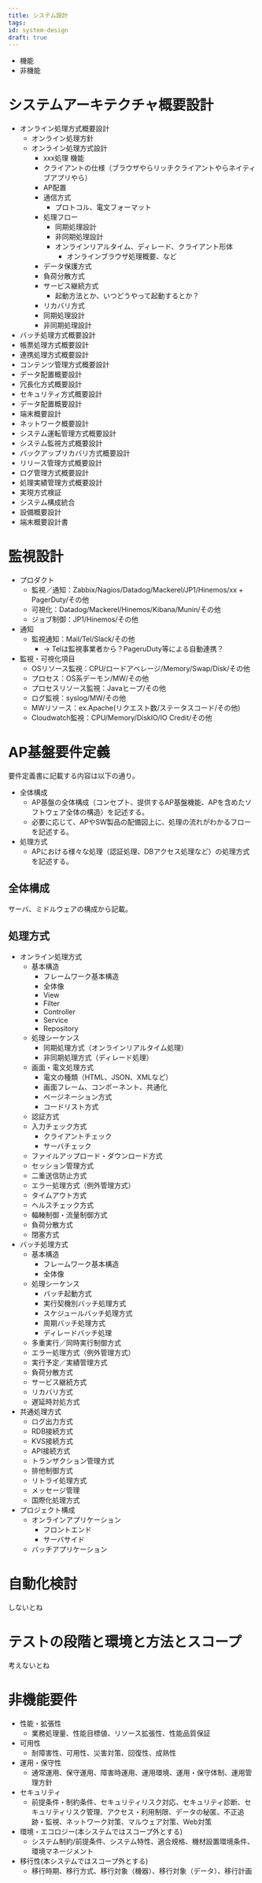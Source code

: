 ```yaml
---
title: システム設計
tags:
id: system-design
draft: true
---
```



- 機能
- 非機能

# システムアーキテクチャ概要設計

- オンライン処理方式概要設計
    - オンライン処理方針
    - オンライン処理方式設計
        - xxx処理 機能
        - クライアントの仕様（ブラウザやらリッチクライアントやらネイティブアプリやら）
        - AP配置
        - 通信方式
            - プロトコル、電文フォーマット
        - 処理フロー
            - 同期処理設計
            - 非同期処理設計
            - オンラインリアルタイム、ディレード、クライアント形体
                - オンラインブラウザ処理概要、など
        - データ保護方式
        - 負荷分散方式
        - サービス継続方式
            - 起動方法とか、いつどうやって起動するとか？
        - リカバリ方式
        - 同期処理設計
        - 非同期処理設計
- バッチ処理方式概要設計
- 帳票処理方式概要設計
- 連携処理方式概要設計
- コンテンツ管理方式概要設計
- データ配置概要設計
- 冗長化方式概要設計
- セキュリティ方式概要設計
- データ配置概要設計
- 端末概要設計
- ネットワーク概要設計
- システム運転管理方式概要設計
- システム監視方式概要設計
- バックアップリカバリ方式概要設計
- リリース管理方式概要設計
- ログ管理方式概要設計
- 処理実績管理方式概要設計
- 実現方式検証
- システム構成統合
- 設備概要設計
- 端末概要設計書

# 監視設計

- プロダクト
    - 監視／通知：Zabbix/Nagios/Datadog/Mackerel/JP1/Hinemos/xx + PagerDuty/その他
    - 可視化：Datadog/Mackerel/Hinemos/Kibana/Munin/その他
    - ジョブ制御：JP1/Hinemos/その他
- 通知
    - 監視通知：Mail/Tel/Slack/その他
        - -> Telは監視事業者から？PageruDuty等による自動連携？
- 監視・可視化項目
    - OSリソース監視：CPU/ロードアベレージ/Memory/Swap/Disk/その他
    - プロセス：OS系デーモン/MW/その他
    - プロセスリソース監視：Javaヒープ/その他
    - ログ監視：syslog/MW/その他
    - MWリソース：ex.Apache(リクエスト数/ステータスコード/その他)
    - Cloudwatch監視：CPU/Memory/DiskIO/IO Credit/その他

# AP基盤要件定義

要件定義書に記載する内容は以下の通り。

- 全体構成
    - AP基盤の全体構成（コンセプト、提供するAP基盤機能、APを含めたソフトウェア全体の構造）を記述する。
    - 必要に応じて、APやSW製品の配備図上に、処理の流れがわかるフローを記述する。
- 処理方式
    - APにおける様々な処理（認証処理、DBアクセス処理など）の処理方式を記述する。

## 全体構成

サーバ、ミドルウェアの構成から記載。

## 処理方式

- オンライン処理方式
    - 基本構造
        - フレームワーク基本構造
        - 全体像
        - View
        - Filter
        - Controller
        - Service
        - Repository
    - 処理シーケンス
        - 同期処理方式（オンラインリアルタイム処理）
        - 非同期処理方式（ディレード処理）
    - 画面・電文処理方式
        - 電文の種類（HTML、JSON、XMLなど）
        - 画面フレーム、コンポーネント、共通化
        - ページネーション方式
        - コードリスト方式
    - 認証方式
    - 入力チェック方式
        - クライアントチェック
        - サーバチェック
    - ファイルアップロード・ダウンロード方式
    - セッション管理方式
    - 二重送信防止方式
    - エラー処理方式（例外管理方式）
    - タイムアウト方式
    - ヘルスチェック方式
    - 輻輳制御・流量制御方式
    - 負荷分散方式
    - 閉塞方式
- バッチ処理方式
    - 基本構造
        - フレームワーク基本構造
        - 全体像
    - 処理シーケンス
        - バッチ起動方式
        - 実行契機別バッチ処理方式
        - スケジュールバッチ処理方式
        - 周期バッチ処理方式
        - ディレードバッチ処理
    - 多重実行／同時実行制御方式
    - エラー処理方式（例外管理方式）
    - 実行予定／実績管理方式
    - 負荷分散方式
    - サービス継続方式
    - リカバリ方式
    - 遅延時対処方式
- 共通処理方式
    - ログ出力方式
    - RDB接続方式
    - KVS接続方式
    - API接続方式
    - トランザクション管理方式
    - 排他制御方式
    - リトライ処理方式
    - メッセージ管理
    - 国際化処理方式
- プロジェクト構成
    - オンラインアプリケーション
        - フロントエンド
        - サーバサイド
    - バッチアプリケーション

# 自動化検討

しないとね

# テストの段階と環境と方法とスコープ

考えないとね

# 非機能要件

- 性能・拡張性
    - 業務処理量、性能目標値、リソース拡張性、性能品質保証
- 可用性
    - 耐障害性、可用性、災害対策、回復性、成熟性
- 運用・保守性
    - 通常運用、保守運用、障害時運用、運用環境、運用・保守体制、運用管理方針
- セキュリティ
    - 前提条件・制約条件、セキュリティリスク対応、セキュリティ診断、セキュリティリスク管理、アクセス・利用制限、データの秘匿、不正追跡・監視、ネットワーク対策、マルウェア対策、Web対策
- 環境・エコロジー(本システムではスコープ外とする)
    - システム制約/前提条件、システム特性、適合規格、機材設置環境条件、環境マネージメント
- 移行性(本システムではスコープ外とする)
    - 移行時期、移行方式、移行対象（機器）、移行対象（データ）、移行計画